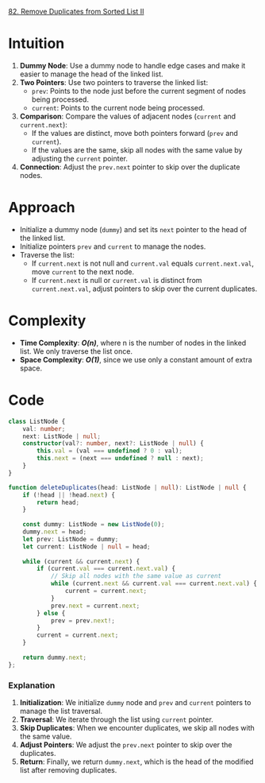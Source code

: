[82. Remove Duplicates from Sorted List II](https://leetcode.com/problems/remove-duplicates-from-sorted-list-ii/)

# Intuition
1. **Dummy Node**: Use a dummy node to handle edge cases and make it easier to manage the head of the linked list.
2. **Two Pointers**: Use two pointers to traverse the linked list:
   - `prev`: Points to the node just before the current segment of nodes being processed.
   - `current`: Points to the current node being processed.
3. **Comparison**: Compare the values of adjacent nodes (`current` and `current.next`):
   - If the values are distinct, move both pointers forward (`prev` and `current`).
   - If the values are the same, skip all nodes with the same value by adjusting the `current` pointer.
4. **Connection**: Adjust the `prev.next` pointer to skip over the duplicate nodes.

# Approach
- Initialize a dummy node (`dummy`) and set its `next` pointer to the head of the linked list.
- Initialize pointers `prev` and `current` to manage the nodes.
- Traverse the list:
  - If `current.next` is not null and `current.val` equals `current.next.val`, move `current` to the next node.
  - If `current.next` is null or `current.val` is distinct from `current.next.val`, adjust pointers to skip over the current duplicates.

# Complexity
- **Time Complexity**: ***O(n)***, where n is the number of nodes in the linked list. We only traverse the list once.
- **Space Complexity**: ***O(1)***, since we use only a constant amount of extra space.

# Code
```typescript
class ListNode {
    val: number;
    next: ListNode | null;
    constructor(val?: number, next?: ListNode | null) {
        this.val = (val === undefined ? 0 : val);
        this.next = (next === undefined ? null : next);
    }
}

function deleteDuplicates(head: ListNode | null): ListNode | null {
    if (!head || !head.next) {
        return head;
    }
    
    const dummy: ListNode = new ListNode(0);
    dummy.next = head;
    let prev: ListNode = dummy;
    let current: ListNode | null = head;
    
    while (current && current.next) {
        if (current.val === current.next.val) {
            // Skip all nodes with the same value as current
            while (current.next && current.val === current.next.val) {
                current = current.next;
            }
            prev.next = current.next;
        } else {
            prev = prev.next!;
        }
        current = current.next;
    }
    
    return dummy.next;
};

```

### Explanation
1. **Initialization**: We initialize `dummy` node and `prev` and `current` pointers to manage the list traversal.
2. **Traversal**: We iterate through the list using `current` pointer.
3. **Skip Duplicates**: When we encounter duplicates, we skip all nodes with the same value.
4. **Adjust Pointers**: We adjust the `prev.next` pointer to skip over the duplicates.
5. **Return**: Finally, we return `dummy.next`, which is the head of the modified list after removing duplicates.